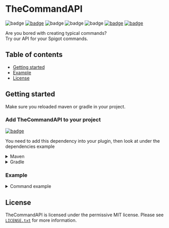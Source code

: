# TheCommandAPI
![badge](https://img.shields.io/github/v/release/iVantional/TheCommandAPI)
[![badge](https://jitpack.io/v/iVantional/TheCommandAPI.svg)](https://jitpack.io/#iVantional/TheCommandAPI)
![badge](https://img.shields.io/github/downloads/iVantional/TheCommandAPI/total)
![badge](https://img.shields.io/github/last-commit/iVantional/TheCommandAPI)
![badge](https://img.shields.io/badge/platform-spigot-lightgrey)
[![badge](https://img.shields.io/discord/896466173166747650?label=discord)](https://discord.gg/E8AkAjaX8m)
[![badge](https://img.shields.io/github/license/iVantional/TheCommandAPI)](https://github.com/iVantional/TheCommandAPI/blob/master/LICENSE.txt)


Are you bored with creating typical commands? <br>
Try our API for your Spigot commands. <br>

## Table of contents

* [Getting started](#getting-started)
* [Example](#example)
* [License](#license)

## Getting started

Make sure you reloaded maven or gradle in your project.

### Add TheCommandAPI to your project

[![badge](https://jitpack.io/v/iVantional/TheCommandAPI.svg)](https://jitpack.io/#iVantional/TheCommandAPI)

You need to add this dependency into your plugin, then look at under the dependencies example

<details>
    <summary>Maven</summary>

```xml
<repositories>
    <repository>
        <id>jitpack.io</id>
        <url>https://jitpack.io</url>
    </repository>
</repositories>

<dependencies>
    <dependency>
        <groupId>com.github.iVantional</groupId>
        <artifactId>TheCommandAPI</artifactId>
        <version>VERSION</version>
        <scope>provided</scope>
    </dependency>
</dependencies>
```
</details>

<details>
    <summary>Gradle</summary>

```gradle
allprojects {
    repositories {
        ...
        maven { url 'https://jitpack.io' }
    }
}

dependencies {
    implementation 'com.github.iVantional:TheCommandAPI:VERSION'
}
```
</details>

### Example

<details>
    <summary>Command example</summary>

```java
public class Example extends Command {
    
    // One type of constructor for register
    public Example() {
        super("example", new String[]{"test"}, "Example command!");
    }

    // Second type of constructor for register
    public Example(String command, String[] aliases, String description) {
        super(command, aliases, description);
    }

    // Command example
    @Override
    public void execute(CommandSender sender, String[] args) {
        sender.sendMessage("Example command!");

    }

    // Tab completer example
    @Override
    public List<String> onTabComplete(CommandSender sender, String[] args) {
        List<String> arguments = new ArrayList<>();
        Player player = (Player) sender;

        if (!player.hasPermission("admin")) {
            return Arrays.asList(" ");
        }

        if (args.length == 1) {
            return StringUtil.copyPartialMatches(args[0], Arrays.asList("tab", "complete"), new ArrayList<>());
        }

        return arguments;
    }
}
```
</details>


## License
TheCommandAPI is licensed under the permissive MIT license. Please see [`LICENSE.txt`](https://github.com/iVantional/TheCommandAPI/blob/master/LICENSE.txt) for more information.